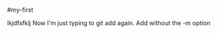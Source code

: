 #my-first

<!-- Hey now bitches... I'm writing this to test whether git will notice and commit this change -->
lkjdfsfklj
Now I'm just typing to git add again. Add without the -m option

